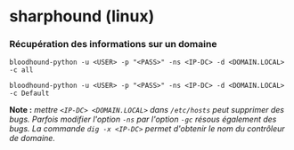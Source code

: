 # sharphound (linux)

### Récupération des informations sur un domaine

```
bloodhound-python -u <USER> -p "<PASS>" -ns <IP-DC> -d <DOMAIN.LOCAL> -c all
```

```
bloodhound-python -u <USER> -p "<PASS>" -ns <IP-DC> -d <DOMAIN.LOCAL> -c Default
```

**Note :** _mettre `<IP-DC> <DOMAIN.LOCAL>` dans `/etc/hosts` peut supprimer des bugs. Parfois modifier l'option `-ns` par l'option `-gc` résous également des bugs. La commande `dig -x <IP-DC>` permet d'obtenir le nom du contrôleur de domaine._
